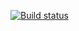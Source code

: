 [![Build status](https://ci.appveyor.com/api/projects/status/8e7cmjpqt1ofs5lr?svg=true)](https://ci.appveyor.com/project/AlexeySuchkov/qa-carddelivery2)